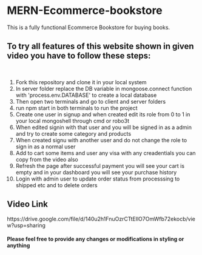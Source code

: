 # MERN-Ecommerce-bookstore
This is a fully functional Ecommerce Bookstore for buying books. 


<h2>To try all features of this website shown in given video you have to follow these steps: </h2>
</br>
<ol>
<li>Fork this repository and clone it in your local system</li>
<li>In server folder replace the DB variable in mongoose.connect function with 'process.env.DATABASE' to create a local database</li>
<li>Then open two terminals and go to client and server folders</li>
<li>run npm start in both terminals to run the project</li>
<li>Create one user in signup and when created edit its role from 0 to 1 in your local mongoshell through cmd or robo3t</li>
<li>When edited signin with that user and you will be signed in as a admin and try to create some category and products</li>
<li>When created signu with another user and do not change the role to sign in as a normal user</li>
<li>Add to cart some items and user any visa with any creadentials you can copy from the video also</li>
<li>Refresh the page after successful payment you will see your cart is empty and in your dashboard you will see your purchase history</li>
<li>Login with admin user to update order status from processsing to shipped etc and to delete orders</li>
</ol>

<h2>Video Link</h2>
<p>https://drive.google.com/file/d/140u2h1FnuOzrCTtEIlO7OmWfb72ekocb/view?usp=sharing</p>

<h4>Please feel free to provide any changes or modifications in styling or anything</h4>
